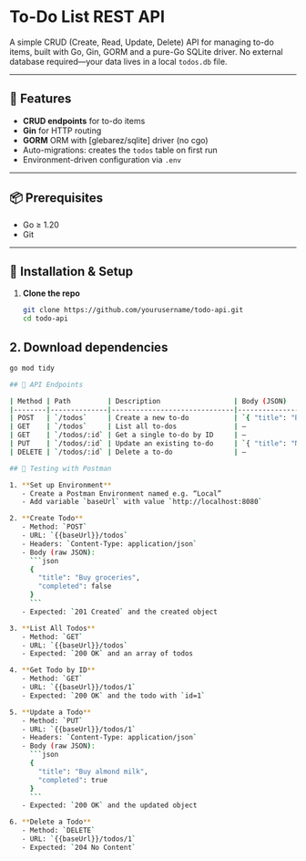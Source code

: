 # To-Do List REST API

A simple CRUD (Create, Read, Update, Delete) API for managing to-do items, built with Go, Gin, GORM and a pure-Go SQLite driver. No external database required—your data lives in a local `todos.db` file.

---

## 🚀 Features

- **CRUD endpoints** for to-do items  
- **Gin** for HTTP routing  
- **GORM** ORM with [glebarez/sqlite] driver (no cgo)  
- Auto-migrations: creates the `todos` table on first run  
- Environment-driven configuration via `.env`  

---

## 📦 Prerequisites

- Go ≥ 1.20  
- Git  

---

## 🔧 Installation & Setup

1. **Clone the repo**  
   ```bash
   git clone https://github.com/yourusername/todo-api.git
   cd todo-api

## 2. Download dependencies

```bash
go mod tidy

## 🔗 API Endpoints

| Method | Path         | Description                  | Body (JSON)                                           |
|--------|--------------|------------------------------|-------------------------------------------------------|
| POST   | `/todos`     | Create a new to-do           | `{ "title": "Buy groceries", "completed": false }`    |
| GET    | `/todos`     | List all to-dos              | —                                                     |
| GET    | `/todos/:id` | Get a single to-do by ID     | —                                                     |
| PUT    | `/todos/:id` | Update an existing to-do     | `{ "title": "New title", "completed": true }`         |
| DELETE | `/todos/:id` | Delete a to-do               | —                                                     |

## 🧪 Testing with Postman

1. **Set up Environment**  
   - Create a Postman Environment named e.g. “Local”  
   - Add variable `baseUrl` with value `http://localhost:8080`

2. **Create Todo**  
   - Method: `POST`  
   - URL: `{{baseUrl}}/todos`  
   - Headers: `Content-Type: application/json`  
   - Body (raw JSON):
     ```json
     {
       "title": "Buy groceries",
       "completed": false
     }
     ```
   - Expected: `201 Created` and the created object

3. **List All Todos**  
   - Method: `GET`  
   - URL: `{{baseUrl}}/todos`  
   - Expected: `200 OK` and an array of todos

4. **Get Todo by ID**  
   - Method: `GET`  
   - URL: `{{baseUrl}}/todos/1`  
   - Expected: `200 OK` and the todo with `id=1`

5. **Update a Todo**  
   - Method: `PUT`  
   - URL: `{{baseUrl}}/todos/1`  
   - Headers: `Content-Type: application/json`  
   - Body (raw JSON):
     ```json
     {
       "title": "Buy almond milk",
       "completed": true
     }
     ```
   - Expected: `200 OK` and the updated object

6. **Delete a Todo**  
   - Method: `DELETE`  
   - URL: `{{baseUrl}}/todos/1`  
   - Expected: `204 No Content`